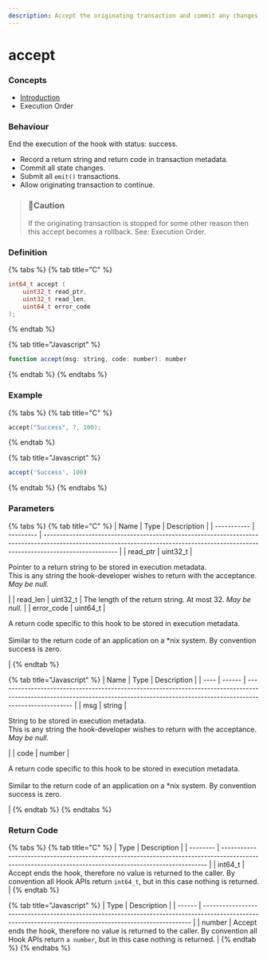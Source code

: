 ```yaml
---
description: Accept the originating transaction and commit any changes the hook made.
---
```


# accept

### Concepts

* [Introduction](../../../concepts/introduction/)
* Execution Order

### Behaviour

End the execution of the hook with status: success.

* Record a return string and return code in transaction metadata.
* Commit all state changes.
* Submit all `emit()` transactions.
* Allow originating transaction to continue.

> ### 🚧Caution
>
> If the originating transaction is stopped for some other reason then this accept becomes a rollback. See: Execution Order.

### Definition

{% tabs %}
{% tab title="C" %}
```c
int64_t accept (
    uint32_t read_ptr,
    uint32_t read_len,
    uint64_t error_code
);
```
{% endtab %}

{% tab title="Javascript" %}
```javascript
function accept(msg: string, code: number): number
```
{% endtab %}
{% endtabs %}



### Example

{% tabs %}
{% tab title="C" %}
```c
accept("Success", 7, 100);
```
{% endtab %}

{% tab title="Javascript" %}
```javascript
accept('Success', 100)
```
{% endtab %}
{% endtabs %}



### Parameters

{% tabs %}
{% tab title="C" %}
| Name        | Type      | Description                                                                                                                                                                         |
| ----------- | --------- | ----------------------------------------------------------------------------------------------------------------------------------------------------------------------------------- |
| read\_ptr   | uint32\_t | <p>Pointer to a return string to be stored in execution metadata.<br>This is any string the hook-developer wishes to return with the acceptance. <em>May be null.</em></p>          |
| read\_len   | uint32\_t | The length of the return string. At most 32. _May be null._                                                                                                                         |
| error\_code | uint64\_t | <p>A return code specific to this hook to be stored in execution metadata.<br><br>Similar to the return code of an application on a *nix system. By convention success is zero.</p> |
{% endtab %}

{% tab title="Javascript" %}
| Name | Type   | Description                                                                                                                                                                         |
| ---- | ------ | ----------------------------------------------------------------------------------------------------------------------------------------------------------------------------------- |
| msg  | string | <p>String to be stored in execution metadata.<br>This is any string the hook-developer wishes to return with the acceptance. <em>May be null.</em></p>                              |
| code | number | <p>A return code specific to this hook to be stored in execution metadata.<br><br>Similar to the return code of an application on a *nix system. By convention success is zero.</p> |
{% endtab %}
{% endtabs %}



### Return Code

{% tabs %}
{% tab title="C" %}
| Type     | Description                                                                                                                                             |
| -------- | ------------------------------------------------------------------------------------------------------------------------------------------------------- |
| int64\_t | Accept ends the hook, therefore no value is returned to the caller. By convention all Hook APIs return `int64_t`, but in this case nothing is returned. |
{% endtab %}

{% tab title="Javascript" %}
| Type   | Description                                                                                                                                              |
| ------ | -------------------------------------------------------------------------------------------------------------------------------------------------------- |
| number | Accept ends the hook, therefore no value is returned to the caller. By convention all Hook APIs return `a number`, but in this case nothing is returned. |
{% endtab %}
{% endtabs %}

